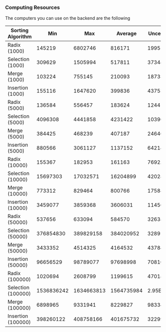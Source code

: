 ### Computing Resources
The computers you can use on the backend are the following

| Sorting Algorithm | Min | Max | Average | Uncertainty |
| ------- | ----- | ----- | ----- | ----------- |
| Radix (1000) | 145219 | 6802746 | 816171 | 1995531.47 |
| Selection (1000) | 309629 | 1505994 | 517811 | 373443.65
| Merge (1000) | 103224 | 755145 | 210093 | 187338.65
| Insertion (1000) | 155116 | 1647620 | 399836 | 437531.88
| Radix (5000) | 136584 | 556457 | 183624 | 124411.48 |
| Selection (5000) | 4096308 | 4441858 | 4231422 | 103964.31
| Merge (5000) | 384425 | 468239 | 407187 | 24640.76
| Insertion (5000) | 880566 | 3061127 | 1137152 | 642145.71
| Radix (10000) | 155367 | 182953 | 161163 | 7692.55 |
| Selection (10000) | 15697303 | 17032571 | 16204899 | 420280.21
| Merge (10000) | 773312 | 829464 | 800766 | 17588.68
| Insertion (10000) | 3459077 | 3859368 | 3606031 | 114568.02
| Radix (50000) | 537656 | 633094 | 584570 | 32638.84 |
| Selection (50000) | 376854830 | 389829158 | 384020952 | 3289187.33
| Merge (50000) | 3433352 | 4514325 | 4164532 | 437843.37
| Insertion (50000) | 96656529 | 98789077 | 97698998 | 708102.99
| Radix (100000) | 1020694 | 2608799 | 1199615 | 470185.07 |
| Selection (100000) | 1536836242 | 1634663813 | 1564735984 | 2.95E7
| Merge (100000) | 6898965 | 9331941 | 8229827 | 983341.91
| Insertion (100000) | 398260122 | 408758166 | 401675732 | 3229970.70